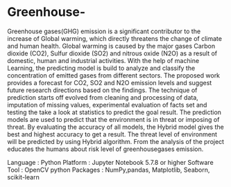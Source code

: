 # Greenhouse-
Greenhouse gases(GHG) emission is a significant contributor to the increase of Global warming, which directly threatens the change of climate and human health.
Global warming is caused by the major gases Carbon dioxide (CO2), Sulfur dioxide (SO2) and nitrous oxide (N2O) as a result of domestic, human and industrial activities. 
With the help of machine Learning, the predicting model is build to analyze and classify the concentration of emitted gases from different sectors. 
The proposed work provides a forecast for CO2, SO2 and N2O emission levels and suggest future research directions based on the findings.
The technique of prediction starts off evolved from cleaning and processing of data, imputation of missing values, experimental evaluation of facts set and testing the take a look at statistics to predict the goal result.
The prediction models are used to predict that the environment is in threat or imposing of threat.
By evaluating the accuracy of all models, the Hybrid model gives the best and highest accuracy to get a result.
The threat level of environment will be predicted by using Hybrid algorithm.
From the analysis of the project educates the humans about risk level of greenhousegases emission.

Language : Python 
Platform : Jupyter Notebook 5.7.8 or higher
Software Tool : OpenCV python
Packages : NumPy,pandas, Matplotlib, Seaborn, scikit-learn
